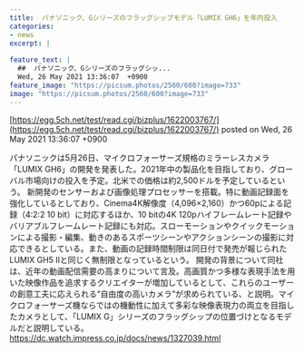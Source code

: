 ```yaml
---
title:  パナソニック、Gシリーズのフラッグシップモデル「LUMIX GH6」を年内投入  
categories:
- news
excerpt: |
  
feature_text: |
  ##  パナソニック、Gシリーズのフラッグシッ...
  Wed, 26 May 2021 13:36:07  +0900
feature_image: "https://picsum.photos/2560/600?image=733"
image: "https://picsum.photos/2560/600?image=733"
---
```


[https://egg.5ch.net/test/read.cgi/bizplus/1622003767/](https://egg.5ch.net/test/read.cgi/bizplus/1622003767/)
posted on Wed, 26 May 2021 13:36:07  +0900

<!--more-->

パナソニックは5月26日、マイクロフォーサーズ規格のミラーレスカメラ「LUMIX GH6」の開発を発表した。2021年中の製品化を目指しており、グローバル市場向けの投入を予定。北米での価格は約2,500ドルを予定しているという。 新開発のセンサーおよび画像処理プロセッサーを搭載。特に動画記録面を強化しているとしており、Cinema4K解像度（4,096×2,160）かつ60pによる記録（4:2:2 10 bit）に対応するほか、10 bitの4K 120pハイフレームレート記録やバリアブルフレームレート記録にも対応。スローモーションやクイックモーションによる撮影・編集、動きのあるスポーツシーンやアクションシーンの撮影に対応できるとしている。また、動画の記録時間制限は同日付で発売が報じられたLUMIX GH5 IIと同じく無制限となっているという。 開発の背景について同社は、近年の動画配信需要の高まりについて言及。高画質かつ多様な表現手法を用いた映像作品を追求するクリエイターが増加しているとして、これらのユーザーの創意工夫に応えられる“自由度の高いカメラ”が求められている、と説明。マイクロフォーサーズ機ならではの機動性に加えて多彩な映像表現力の両立を目指したカメラとして、「LUMIX G」シリーズのフラッグシップの位置づけとなるモデルだと説明している。 https://dc.watch.impress.co.jp/docs/news/1327039.html
